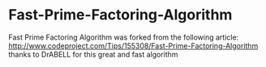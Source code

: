 # Fast-Prime-Factoring-Algorithm
Fast Prime Factoring Algorithm was forked from the following article:
http://www.codeproject.com/Tips/155308/Fast-Prime-Factoring-Algorithm
thanks to DrABELL for this great and fast algorithm
